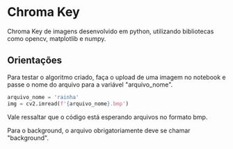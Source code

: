 # Chroma Key

Chroma Key de imagens desenvolvido em python, utilizando bibliotecas como opencv, matplotlib e numpy.

## Orientações
Para testar o algoritmo criado, faça o upload de uma imagem no notebook e passe o nome do arquivo para 
a variável "arquivo_nome".

```python Codigo abaixo
arquivo_nome = 'rainha'
img = cv2.imread(f'{arquivo_nome}.bmp')
```
Vale ressaltar que o código está esperando arquivos no formato bmp.

Para o background, o arquivo obrigatoriamente deve se chamar "background".
